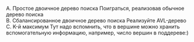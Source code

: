 
A. Простое двоичное дерево поиска Поиграться, реализовав обычное дерево поиска <br>
B. Сбалансированное двоичное дерево поиска Реализуйте AVL-дерево <br>
C. K-й максимум Тут надо вспомнить, что в вершине можно хранить вспомогательную информацию, например, число вершин в поддереве:)